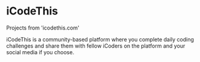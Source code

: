 # iCodeThis
Projects from 'icodethis.com'

iCodeThis is a community-based platform where you complete daily coding challenges and share them with fellow iCoders on the platform and your social media if you choose.
